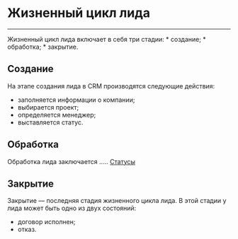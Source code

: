 # Жизненный цикл лида
<hr>
Жизненный цикл лида включает в себя три стадии:
* создание;
* обработка;
* закрытие.

## Создание

На этапе создания лида в CRM производятся следующие действия:
* заполняется информации о компании;
* выбирается проект;
* определяется менеджер;
* выставляется статус.

## Обработка

Обработка лида заключается .....
[Статусы](leadInfo#stats)

## Закрытие

Закрытие — последняя стадия жизненного цикла лида. В этой стадии у лида может быть одно из двух состояний:
* договор исполнен;
* отказ.